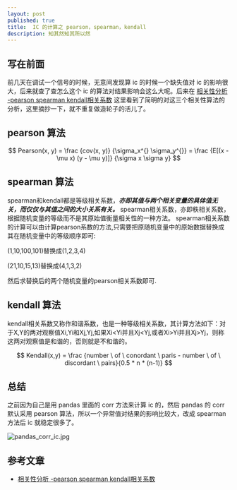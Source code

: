 ```yaml
---
layout: post
published: true
title:  IC 的计算之 pearson，spearman，kendall
description: 知其然知其所以然
---  
```



## 写在前面


前几天在调试一个信号的时候，无意间发现算 ic 的时候一个缺失值对 ic 的影响很大，后来就查了查怎么这个 ic 的算法对结果影响会这么大呢。后来在 [相关性分析 -pearson spearman kendall相关系数](http://www.cnblogs.com/kemaswill/archive/2012/11/01/2749842.html) 这里看到了简明的对这三个相关性算法的分析，这里摘抄一下，就不重复做造轮子的活儿了。


## pearson 算法


$$
Pearson(x, y) 
= \frac {cov(x, y)} {\sigma_x^{} \sigma_y^{}}
= \frac {E[(x - \mu x) (y - \mu y)]} {\sigma x \sigma y}
$$


## spearman 算法

spearman和kendall都是等级相关系数，***亦即其值与两个相关变量的具体值无关，而仅仅与其值之间的大小关系有关。***
spearman相关系数，亦即秩相关系数，根据随机变量的等级而不是其原始值衡量相关性的一种方法。
spearman相关系数的计算可以由计算pearson系数的方法,只需要把原随机变量中的原始数据替换成其在随机变量中的等级顺序即可:

(1,10,100,101)替换成(1,2,3,4)

(21,10,15,13)替换成(4,1,3,2)

然后求替换后的两个随机变量的pearson相关系数即可.


## kendall 算法
kendall相关系数又称作和谐系数，也是一种等级相关系数，其计算方法如下：对于X,Y的两对观察值Xi,Yi和Xj,Yj,如果Xi<Yi并且Xj<Yj,或者Xi>Yi并且Xj>Yj，则称这两对观察值是和谐的，否则就是不和谐的。

$$
Kendall(x,y) = \frac {number \ of \ conordant \ paris - number \ of \ discordant \ pairs}{0.5 * n * (n-1)}
$$

## 总结

之前因为自己是用 pandas 里面的 corr 方法来计算 ic 的，然后 pandas 的 corr 默认采用 pearson 算法，所以一个异常值对结果的影响比较大，改成 spearman 方法后 ic 就稳定很多了。

![pandas_corr_ic.jpg](../images/pandas_corr_ic.jpg)

## 参考文章

- [相关性分析 -pearson spearman kendall相关系数](http://www.cnblogs.com/kemaswill/archive/2012/11/01/2749842.html)
